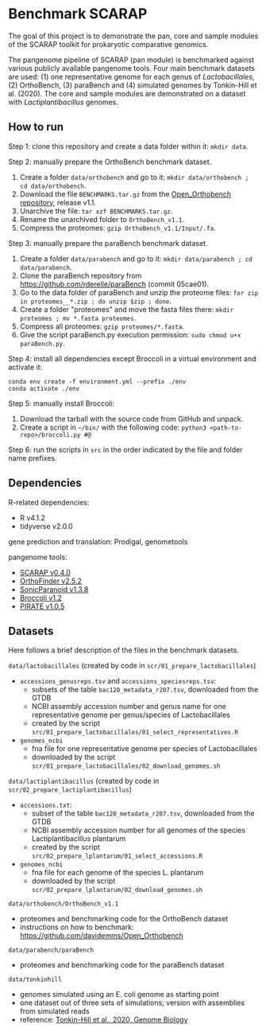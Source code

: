 # Benchmark SCARAP

The goal of this project is to demonstrate the pan, core and sample modules of the SCARAP toolkit for prokaryotic comparative genomics. 

The pangenome pipeline of SCARAP (pan module) is benchmarked against various publicly available pangenome tools. Four main benchmark datasets are used: (1) one representative genome for each genus of *Lactobacillales*, (2) OrthoBench, (3) paraBench and (4) simulated genomes by Tonkin-Hill et al. (2020). The core and sample modules are demonstrated on a dataset with *Lactiplantibacillus* genomes. 

## How to run 

Step 1: clone this repository and create a data folder within it: `mkdir data`. 

Step 2: manually prepare the OrthoBench benchmark dataset. 

1. Create a folder `data/orthobench` and go to it: `mkdir data/orthobench ; cd data/orthobench`. 
1. Download the file `BENCHMARKS.tar.gz` from the [Open_Orthobench repository](https://github.com/davidemms/Open_Orthobench/releases), release v1.1. 
1. Unarchive the file: `tar xzf BENCHMARKS.tar.gz`. 
1. Rename the unarchived folder to `OrthoBench_v1.1`. 
1. Compress the proteomes: `gzip OrthoBench_v1.1/Input/.fa`. 

Step 3: manually prepare the paraBench benchmark dataset. 

1. Create a folder `data/parabench` and go to it: `mkdir data/parabench ; cd data/parabench`. 
1. Clone the paraBench repository from <https://github.com/rderelle/paraBench> (commit 05cae01).
1. Go to the data folder of paraBench and unzip the proteome files: `for zip in proteomes__*.zip ; do unzip $zip ; done`.
1. Create a folder "proteomes" and move the fasta files there: `mkdir proteomes ; mv *.fasta proteomes`. 
1. Compress all proteomes: `gzip proteomes/*.fasta`. 
1. Give the script paraBench.py execution permission: `sudo chmod u+x paraBench.py`. 

Step 4: install all dependencies except Broccoli in a virtual environment and activate it: 

    conda env create -f environment.yml --prefix ./env
    conda activate ./env
    
Step 5: manually install Broccoli: 

1. Download the tarball with the source code from GitHub and unpack. 
1. Create a script in `~/bin/` with the following code: `python3 <path-to-repo>/broccoli.py #@` 

Step 6: run the scripts in `src` in the order indicated by the file and folder name prefixes. 

## Dependencies

R-related dependencies: 

* R v4.1.2
* tidyverse v2.0.0

gene prediction and translation: Prodigal, genometools

pangenome tools: 

* [SCARAP v0.4.0](https://github.com/SWittouck/SCARAP)
* [OrthoFinder v2.5.2](https://github.com/davidemms/OrthoFinder)
* [SonicParanoid v1.3.8](https://gitlab.com/salvo981/sonicparanoid2)
* [Broccoli v1.2](https://github.com/rderelle/Broccoli)
* [PIRATE v1.0.5](https://github.com/SionBayliss/PIRATE)

## Datasets

Here follows a brief description of the files in the benchmark datasets.

`data/lactobacillales` (created by code in `scr/01_prepare_lactobacillales`)

* `accessions_genusreps.tsv` and `accessions_speciesreps.tsv`:
    * subsets of the table `bac120_metadata_r207.tsv`, downloaded from the GTDB
    * NCBI assembly accession number and genus name for one representative genome per genus/species of Lactobacillales
    * created by the script `src/01_prepare_lactobacillales/01_select_representatives.R`
* `genomes_ncbi`
    * fna file for one representative genome per species of Lactobacillales
    * downloaded by the script `scr/01_prepare_lactobacillales/02_download_genomes.sh`

`data/lactiplantibacillus` (created by code in `scr/02_prepare_lactiplantibacillus`)

* `accessions.txt`:
    * subset of the table `bac120_metadata_r207.tsv`, downloaded from the GTDB
    * NCBI assembly accession number for all genomes of the species Lactiplantibacillus plantarum
    * created by the script `src/02_prepare_lplantarum/01_select_accessions.R`
* `genomes_ncbi`
    * fna file for each genome of the species L. plantarum
    * downloaded by the script `scr/02_prepare_lplantarum/02_download_genomes.sh`

`data/orthobench/OrthoBench_v1.1`

* proteomes and benchmarking code for the OrthoBench dataset
* instructions on how to benchmark: <https://github.com/davidemms/Open_Orthobench>

`data/parabench/paraBench`

* proteomes and benchmarking code for the paraBench dataset

`data/tonkinhill`

* genomes simulated using an E. coli genome as starting point
* one dataset out of three sets of simulations; version with assemblies from simulated reads
* reference: [Tonkin-Hill et al., 2020, Genome Biology](https://doi.org/10.1186/s13059-020-02090-4)

